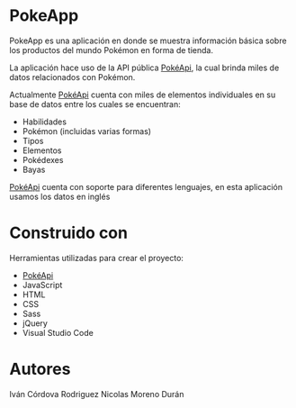 # PokeApp
PokeApp es una aplicación en donde se muestra información básica sobre los productos del mundo Pokémon en forma de tienda.

La aplicación hace uso de la API pública [PokéApi](https://pokeapi.co/ "PokéApi"), la cual brinda miles de datos relacionados con Pokémon. 

Actualmente [PokéApi](https://pokeapi.co/ "PokéApi") cuenta con miles de elementos individuales en su base de datos entre los cuales se encuentran:
- Habilidades
- Pokémon (incluidas varias formas)
- Tipos
- Elementos
- Pokédexes
- Bayas

[PokéApi](https://pokeapi.co/ "PokéApi") cuenta con soporte para diferentes lenguajes, en esta aplicación usamos los datos en inglés 

# Construido con
Herramientas utilizadas para crear el proyecto:
- [PokéApi](https://pokeapi.co/ "PokéApi") 
- JavaScript
- HTML
- CSS
- Sass
- jQuery
- Visual Studio Code
# Autores
Iván Córdova Rodriguez
Nicolas Moreno Durán